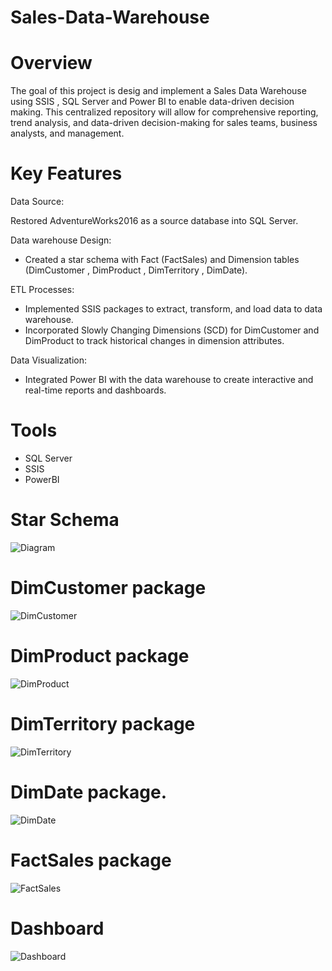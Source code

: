 # Sales-Data-Warehouse

# Overview
The goal of this project is desig and implement a Sales Data Warehouse using SSIS , SQL Server and Power BI to enable data-driven decision making.
This centralized repository will allow for comprehensive reporting, trend analysis, and data-driven decision-making for sales teams, business analysts, and management.

# Key Features

Data Source:

Restored AdventureWorks2016 as a source database into SQL Server. 

Data warehouse Design:

- Created a star schema with Fact (FactSales) and Dimension tables (DimCustomer , DimProduct , DimTerritory , DimDate).

ETL Processes: 

- Implemented SSIS packages to extract, transform, and load data to data warehouse.
- Incorporated Slowly Changing Dimensions (SCD) for DimCustomer and DimProduct to track historical changes in dimension attributes.

Data Visualization:

- Integrated Power BI with the data warehouse to create interactive and real-time reports and dashboards.

# Tools

- SQL Server 
- SSIS
- PowerBI

# Star Schema

![Diagram](https://github.com/user-attachments/assets/e5fde3b6-ea8d-4467-bf8e-5baf53b75192)

# DimCustomer package

![DimCustomer](https://github.com/user-attachments/assets/2ab373a0-5dc8-4686-9890-deb573a6dd05)

# DimProduct package

![DimProduct](https://github.com/user-attachments/assets/9ce217cb-2efd-4c46-a7a1-fbff24605ab5)

# DimTerritory package

![DimTerritory](https://github.com/user-attachments/assets/aedfc116-a365-439c-965b-3443606e144b)

# DimDate package.

![DimDate](https://github.com/user-attachments/assets/7aa4a825-87ad-42fa-849b-bdd7ebe76205)

# FactSales package

![FactSales](https://github.com/user-attachments/assets/00e43043-7086-42b2-97d8-a844759eb5c8)

# Dashboard

![Dashboard](https://github.com/user-attachments/assets/9d94f544-8619-4789-a2fe-4d9d13bca3f6)

